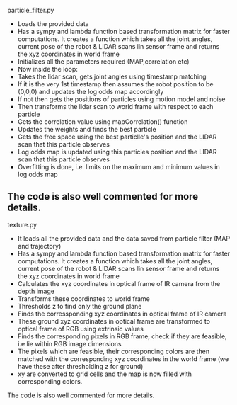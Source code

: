 particle_filter.py

- Loads the provided data
- Has a sympy and lambda function based transformation matrix for faster computations. It creates a function which takes all the joint angles, current pose of the robot & LIDAR scans lin sensor frame and returns the xyz coordinates in world frame
- Initializes all the parameters required (MAP,correlation etc)
- Now inside the loop:
- Takes the lidar scan, gets joint angles using timestamp matching
- If it is the very 1st timestamp then assumes the robot position to be (0,0,0) and updates the log odds map accordingly
- If not then gets the positions of particles using motion model and noise
- Then transforms the lidar scan to world frame with respect to each particle
- Gets the correlation value using mapCorrelation() function
- Updates the weights and finds the best particle
- Gets the free space using the best particlle's position and the LIDAR scan that this particle observes
- Log odds map is updated using this particles position and the LIDAR scan that this particle observes
- Overfitting is done, i.e. limits on the maximum and minimum values in log odds map

The code is also well commented for more details.
-------------------------------------------------------------------------------------------------------
texture.py

- It loads all the provided data and the data saved from particle filter (MAP and trajectory)
- Has a sympy and lambda function based transformation matrix for faster computations. It creates a function which takes all the joint angles, current pose of the robot & LIDAR scans lin sensor frame and returns the xyz coordinates in world frame
- Calculates the xyz coordinates in optical frame of IR camera from the depth image
- Transforms these coordinates to world frame 
- Thresholds z to find only the ground plane
- Finds the corressponding xyz coordinates in optical frame of IR camera
- These ground xyz coordinates in optical frame are transformed to optical frame of RGB using extrinsic values
- Finds the corresponding pixels in RGB frame, check if they are feasible, i.e lie within RGB image dimensions
- The pixels which are feasible, their corresponding colors are then matched with the corresponding xyz coordinates in the world frame (we have these after thresholding z for ground)
- xy are converted to grid cells and the map is now filled with corresponding colors.

The code is also well commented for more details.

